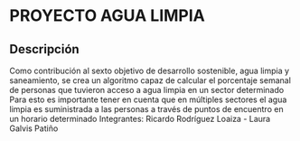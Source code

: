 # PROYECTO AGUA LIMPIA
## Descripción 
Como contribución al sexto objetivo de desarrollo sostenible, agua limpia y saneamiento, se crea un algoritmo capaz
de calcular el porcentaje semanal de personas que tuvieron acceso a agua limpia en un sector determinado
Para esto es importante tener en cuenta que en múltiples sectores el agua limpia es suministrada a las personas a través de puntos de encuentro en un horario determinado
Integrantes: Ricardo Rodríguez Loaiza - Laura Galvis Patiño